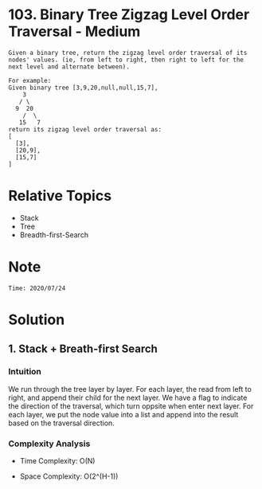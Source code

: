 # 103. Binary Tree Zigzag Level Order Traversal - Medium

```
Given a binary tree, return the zigzag level order traversal of its nodes' values. (ie, from left to right, then right to left for the next level and alternate between).

For example:
Given binary tree [3,9,20,null,null,15,7],
    3
   / \
  9  20
    /  \
   15   7
return its zigzag level order traversal as:
[
  [3],
  [20,9],
  [15,7]
]
```

# Relative Topics
* Stack
* Tree
* Breadth-first-Search


# Note
```
Time: 2020/07/24
```


# Solution
## 1. Stack + Breath-first Search

### Intuition
We run through the tree layer by layer. For each layer, the read from left to right, and append their child for the next layer. We have a flag to indicate the direction of the traversal, which turn oppsite when enter next layer. For each layer, we put the node value into a list and append into the result based on the traversal direction.



### Complexity Analysis
*   Time Complexity: O(N)
  
*   Space Complexity: O(2^(H-1))
